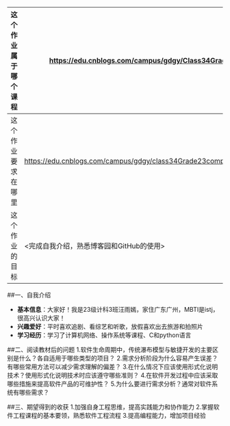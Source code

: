 | 这个作业属于哪个课程 | <https://edu.cnblogs.com/campus/gdgy/Class34Grade23ComputerScience> |
| ----------------- |--------------- |
| 这个作业要求在哪里| <https://edu.cnblogs.com/campus/gdgy/class34Grade23computerScience/homework/13478> |
| 这个作业的目标 | <完成自我介绍，熟悉博客园和GitHub的使用> |

##一、自我介绍
- **基本信息**：大家好！我是23级计科3班汪雨嫣，家住广东广州，MBTI是istj，很高兴认识大家！
- **兴趣爱好**：平时喜欢追剧、看综艺和听歌，放假喜欢出去旅游和拍照片
- **学习经历**：学习了计算机网络、操作系统等课程、C和python语言

##二、阅读教材后的问题
1.软件生命周期中，传统瀑布模型与敏捷开发的主要区别是什么？各自适用于哪些类型的项目？
2.需求分析阶段为什么容易产生误差？有哪些常用方法可以减少需求理解的偏差？
3.在什么情况下应该使用形式化说明技术？使用形式化说明技术时应该遵守哪些准则？
4.在软件开发过程中应该采取哪些措施来提高软件产品的可维护性？
5.为什么要进行需求分析？通常对软件系统有哪些需求？

##三、期望得到的收获
1.加强自身工程思维，提高实践能力和协作能力
2.掌握软件工程课程的基本要领，熟悉软件工程流程
3.提高编程能力，增加项目经验
